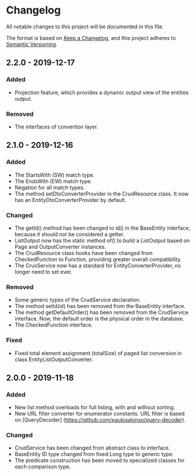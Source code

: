 # Changelog

All notable changes to this project will be documented in this file.

The format is based on [Keep a Changelog](https://keepachangelog.com/en/1.0.0/),
and this project adheres to [Semantic Versioning](https://semver.org/spec/v2.0.0.html).

## 2.2.0 - 2019-12-17

### Added
- Projection feature, which provides a dynamic output view of the entities output.

### Removed
- The interfaces of convertion layer.

## 2.1.0 - 2019-12-16

### Added
- The StartsWith (SW) match type.
- The EndsWith (EW) match type.
- Negation for all match types.
- The method setDtoConverterProvider in the CrudResource class. It now has an EntityDtoConverterProvider by default.

### Changed
- The getId() method has been changed to id() in the BaseEntity interface, because it should not be considered a getter.
- ListOutput now has the static method of() to build a ListOutput based on Page and OutputConverter instances.
- The CrudResource class hooks have been changed from CheckedFunction to Function, providing greater overall compatibility.
- The CrusService now has a standard for EntityConverterProvider, no longer need to set ever.

### Removed
- Some generic types of the CrudService declaration.
- The method setId(id) has been removed from the BaseEntity interface.
- The method getDefaultOrder() has been removed from the CrudService interface. Now, the default order is the physical order in the database.
- The CheckedFunction interface.

### Fixed
- Fixed total element assignment (totalSize) of paged list conversion in class EntityListOutputConverter.

## 2.0.0 - 2019-11-18

### Added
- New list method overloads for full listing, with and without sorting.
- New URL filter converter for enumerator constants. URL filter is based on [QueryDecoder] (https://github.com/paulosalonso/query-decoder).

### Changed
- CrudService has been changed from abstract class to interface.
- BaseEntity ID type changed from fixed Long type to generic type.
- The predicate construction has been moved to specialized classes for each comparison type.
